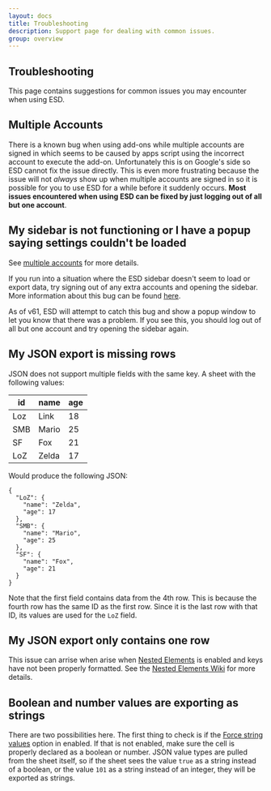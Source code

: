 ```yaml
---
layout: docs
title: Troubleshooting
description: Support page for dealing with common issues.
group: overview
---
```


Troubleshooting
---------------

This page contains suggestions for common issues you may encounter when using ESD.

Multiple Accounts
-----------------
There is a known bug when using add-ons while multiple accounts are signed in which seems to be caused by apps script using the incorrect account to execute the add-on. Unfortunately this is on Google's side so ESD cannot fix the issue directly. This is even more frustrating because the issue will not *always* show up when multiple accounts are signed in so it is possible for you to use ESD for a while before it suddenly occurs. **Most issues encountered when using ESD can be fixed by just logging out of all but one account**.

My sidebar is not functioning or I have a popup saying settings couldn't be loaded
----------------------------------------------------------------------------------
See [multiple accounts](#multiple-accounts) for more details.

If you run into a situation where the ESD sidebar doesn't seem to load or export data, try signing out of any extra accounts and opening the sidebar. More information about this bug can be found [here](https://sites.google.com/site/scriptsexamples/home/announcements/multiple-accounts-issue-with-google-apps-script).

As of v61, ESD will attempt to catch this bug and show a popup window to let you know that there was a problem. If you see this, you should log out of all but one account and try opening the sidebar again.

My JSON export is missing rows
------------------------------
JSON does not support multiple fields with the same key. A sheet with the following values:

id | name | age
-- | ---- | ---
Loz | Link | 18
SMB | Mario | 25
SF | Fox | 21
LoZ | Zelda | 17

Would produce the following JSON:

```
{
  "LoZ": {
    "name": "Zelda",
    "age": 17
  },
  "SMB": {
    "name": "Mario",
    "age": 25
  },
  "SF": {
    "name": "Fox",
    "age": 21
  }
}
```

Note that the first field contains data from the 4th row. This is because the fourth row has the same ID as the first row. Since it is the last row with that ID, its values are used for the `LoZ` field.

My JSON export only contains one row
------------------------------------
This issue can arrise when arise when [Nested Elements](general/nestedelements.md) is enabled and keys have not been properly formatted. See the [Nested Elements Wiki](https://github.com/Synthoid/ExportSheetData/wiki/Nested-Elements#advanced-key-formatting) for more details.

Boolean and number values are exporting as strings
--------------------------------------------------
There are two possibilities here. The first thing to check is if the [Force string values](json/forcestringvalues.md) option in enabled. If that is not enabled, make sure the cell is properly declared as a boolean or number. JSON value types are pulled from the sheet itself, so if the sheet sees the value `true` as a string instead of a boolean, or the value `101` as a string instead of an integer, they will be exported as strings.
